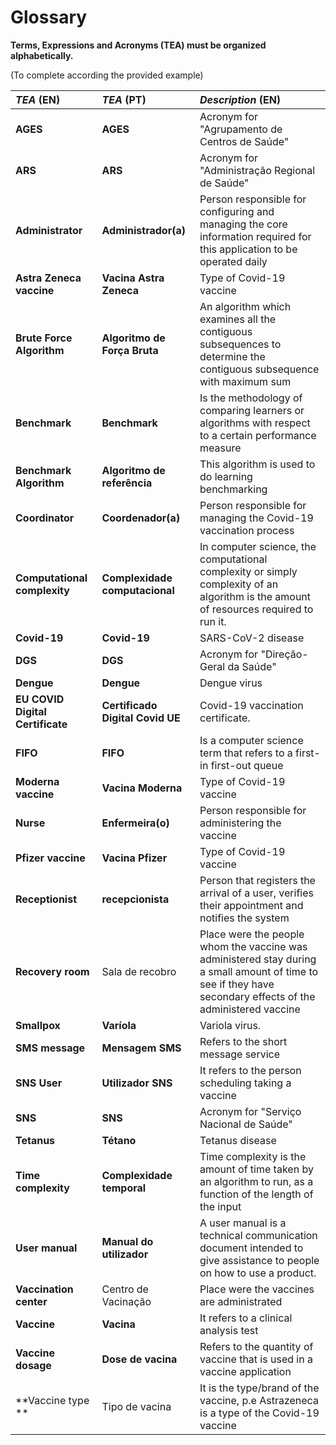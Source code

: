 # Glossary   

**Terms, Expressions and Acronyms (TEA) must be organized alphabetically.**

(To complete according the provided example)

| **_TEA_** (EN)                   | **_TEA_** (PT)                   | **_Description_** (EN)                                                                                                   |                                       
|:---------------------------------|:---------------------------------|:-------------------------------------------------------------------------------------------------------------------------|
| **AGES**                         | **AGES**                         | Acronym for "Agrupamento de Centros de Saúde"                                                                           |
| **ARS**                          | **ARS**                          | Acronym for "Administração Regional de Saúde"                                                                           |
| **Administrator**                | **Administrador(a)**             | Person responsible for configuring and managing the core information required for this application to be operated daily |
| **Astra Zeneca vaccine**         | **Vacina Astra Zeneca**          | Type of Covid-19 vaccine                                                                                                 |
| **Brute Force Algorithm**        | **Algoritmo de Força Bruta**     | An algorithm which examines all the contiguous subsequences to determine the contiguous subsequence with maximum sum                                                            |
| **Benchmark**     | **Benchmark** | Is the methodology of comparing learners or algorithms with respect to a certain performance measure                                     |
| **Benchmark Algorithm**        | **Algoritmo de referência**     | This algorithm is used to do  learning benchmarking |
| **Coordinator**                  | **Coordenador(a)**               | Person responsible for managing the Covid-19 vaccination process                                                        |
| **Computational complexity**                  | **Complexidade computacional**               | In computer science, the computational complexity or simply complexity of an algorithm is the amount of resources required to run it.                        |
| **Covid-19**                     | **Covid-19**                     | SARS-CoV-2 disease                                                                                                      |
| **DGS**                          | **DGS**                          | Acronym for "Direção-Geral da Saúde"                                                                                    |
| **Dengue**                       | **Dengue**                       | Dengue virus                                                                                                             |
| **EU COVID Digital Certificate** | **Certificado Digital Covid UE** | Covid-19 vaccination certificate.                                                                                        |
| **FIFO**                         | **FIFO**                         | Is a computer science term that refers to a first-in first-out queue                                                     |
| **Moderna vaccine**              | **Vacina Moderna**               | Type of Covid-19 vaccine                                                                                               |
| **Nurse**                        | **Enfermeira(o)**                | Person responsible for administering the vaccine                                                                       |
| **Pfizer vaccine**               | **Vacina Pfizer**                | Type of Covid-19 vaccine                                                                                                |
| **Receptionist**                 | **recepcionista**                | Person that registers the arrival of a user, verifies their appointment and notifies the system                         |
|**Recovery room** | Sala de recobro | Place were the people whom the vaccine was administered stay during a small amount of time to see if they have secondary effects of the administered vaccine |
| **Smallpox**                     | **Varíola**                      | Variola virus.                                                                                                           |
| **SMS message**                  | **Mensagem SMS**                 | Refers to the short message service                                                                                    |
| **SNS User**                     | **Utilizador SNS**               | It refers to the person scheduling taking a vaccine                                                                   |
| **SNS**                          | **SNS**                          | Acronym for "Serviço Nacional de Saúde"                                                                                 |
| **Tetanus**                      | **Tétano**                       | Tetanus disease                                                                                                         |
| **Time complexity**       |           **Complexidade temporal**                       | Time complexity is the amount of time taken by an algorithm to run, as a function of the length of the input          
| **User manual**                      | **Manual do utilizador**                       | A user manual is a technical communication document intended to give assistance to people on how to use a product.       
|**Vaccination center** | Centro de Vacinação | Place were the vaccines are administrated |
| **Vaccine**                      | **Vacina**                       | It refers to a clinical analysis test                                                                                   |
| **Vaccine dosage**               | **Dose de vacina**               | Refers to the quantity of vaccine that is used in a vaccine application                                                |
|**Vaccine type ** | Tipo de vacina  | It is the type/brand of the vaccine, p.e Astrazeneca is a type of the Covid-19 vaccine| 












